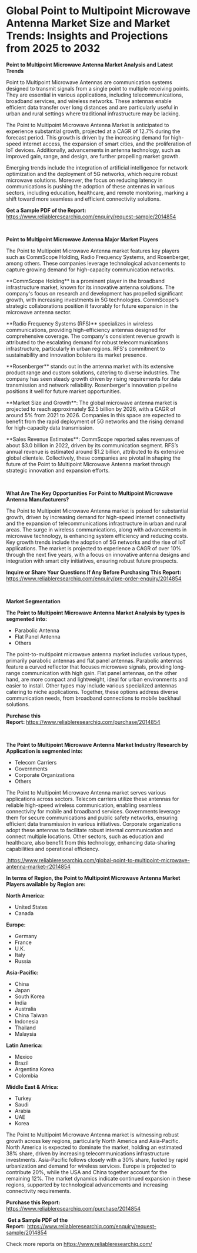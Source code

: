 <p><h1>Global Point to Multipoint Microwave Antenna Market Size and Market Trends: Insights and Projections from 2025 to 2032</h1></p><p><strong>Point to Multipoint Microwave Antenna Market Analysis and Latest Trends</strong></p>
<p><p>Point to Multipoint Microwave Antennas are communication systems designed to transmit signals from a single point to multiple receiving points. They are essential in various applications, including telecommunications, broadband services, and wireless networks. These antennas enable efficient data transfer over long distances and are particularly useful in urban and rural settings where traditional infrastructure may be lacking.</p><p>The Point to Multipoint Microwave Antenna Market is anticipated to experience substantial growth, projected at a CAGR of 12.7% during the forecast period. This growth is driven by the increasing demand for high-speed internet access, the expansion of smart cities, and the proliferation of IoT devices. Additionally, advancements in antenna technology, such as improved gain, range, and design, are further propelling market growth. </p><p>Emerging trends include the integration of artificial intelligence for network optimization and the deployment of 5G networks, which require robust microwave solutions. Moreover, the focus on reducing latency in communications is pushing the adoption of these antennas in various sectors, including education, healthcare, and remote monitoring, marking a shift toward more seamless and efficient connectivity solutions.</p></p>
<p><strong>Get a Sample PDF of the Report:&nbsp;</strong> <a href="https://www.reliableresearchiq.com/enquiry/request-sample/2014854?utm_campaign=1140&utm_medium=2&utm_source=Github&utm_content=ia&utm_term=17012025&utm_id=point-to-multipoint-microwave-antenna">https://www.reliableresearchiq.com/enquiry/request-sample/2014854</a></p>
<p>&nbsp;</p>
<p><strong>Point to Multipoint Microwave Antenna Major Market Players</strong></p>
<p><p>The Point to Multipoint Microwave Antenna market features key players such as CommScope Holding, Radio Frequency Systems, and Rosenberger, among others. These companies leverage technological advancements to capture growing demand for high-capacity communication networks.</p><p>**CommScope Holding** is a prominent player in the broadband infrastructure market, known for its innovative antenna solutions. The company's focus on research and development has propelled significant growth, with increasing investments in 5G technologies. CommScope's strategic collaborations position it favorably for future expansion in the microwave antenna sector.</p><p>**Radio Frequency Systems (RFS)** specializes in wireless communications, providing high-efficiency antennas designed for comprehensive coverage. The company's consistent revenue growth is attributed to the escalating demand for robust telecommunications infrastructure, particularly in urban regions. RFS's commitment to sustainability and innovation bolsters its market presence.</p><p>**Rosenberger** stands out in the antenna market with its extensive product range and custom solutions, catering to diverse industries. The company has seen steady growth driven by rising requirements for data transmission and network reliability. Rosenberger's innovation pipeline positions it well for future market opportunities.</p><p>**Market Size and Growth**: The global microwave antenna market is projected to reach approximately $2.5 billion by 2026, with a CAGR of around 5% from 2021 to 2026. Companies in this space are expected to benefit from the rapid deployment of 5G networks and the rising demand for high-capacity data transmission.</p><p>**Sales Revenue Estimates**: CommScope reported sales revenues of about $3.0 billion in 2022, driven by its communication segment. RFS’s annual revenue is estimated around $1.2 billion, attributed to its extensive global clientele. Collectively, these companies are pivotal in shaping the future of the Point to Multipoint Microwave Antenna market through strategic innovation and expansion efforts.</p></p>
<p>&nbsp;</p>
<p><strong>What Are The Key Opportunities For Point to Multipoint Microwave Antenna Manufacturers?</strong></p>
<p><p>The Point to Multipoint Microwave Antenna market is poised for substantial growth, driven by increasing demand for high-speed internet connectivity and the expansion of telecommunications infrastructure in urban and rural areas. The surge in wireless communications, along with advancements in microwave technology, is enhancing system efficiency and reducing costs. Key growth trends include the adoption of 5G networks and the rise of IoT applications. The market is projected to experience a CAGR of over 10% through the next five years, with a focus on innovative antenna designs and integration with smart city initiatives, ensuring robust future prospects.</p></p>
<p><strong>Inquire or Share Your Questions If Any Before Purchasing This Report:</strong> <a href="https://www.reliableresearchiq.com/enquiry/pre-order-enquiry/2014854?utm_campaign=1140&utm_medium=2&utm_source=Github&utm_content=ia&utm_term=17012025&utm_id=point-to-multipoint-microwave-antenna">https://www.reliableresearchiq.com/enquiry/pre-order-enquiry/2014854</a></p>
<p>&nbsp;</p>
<p><strong>Market Segmentation</strong></p>
<p><strong>The Point to Multipoint Microwave Antenna Market Analysis by types is segmented into:</strong></p>
<p><ul><li>Parabolic Antenna</li><li>Flat Panel Antenna</li><li>Others</li></ul></p>
<p><p>The point-to-multipoint microwave antenna market includes various types, primarily parabolic antennas and flat panel antennas. Parabolic antennas feature a curved reflector that focuses microwave signals, providing long-range communication with high gain. Flat panel antennas, on the other hand, are more compact and lightweight, ideal for urban environments and easier to install. Other types may include various specialized antennas catering to niche applications. Together, these options address diverse communication needs, from broadband connections to mobile backhaul solutions.</p></p>
<p><strong>Purchase this Report:&nbsp;</strong><a href="https://www.reliableresearchiq.com/purchase/2014854?utm_campaign=1140&utm_medium=2&utm_source=Github&utm_content=ia&utm_term=17012025&utm_id=point-to-multipoint-microwave-antenna">https://www.reliableresearchiq.com/purchase/2014854</a></p>
<p>&nbsp;</p>
<p><strong>The Point to Multipoint Microwave Antenna Market Industry Research by Application is segmented into:</strong></p>
<p><ul><li>Telecom Carriers</li><li>Governments</li><li>Corporate Organizations</li><li>Others</li></ul></p>
<p><p>The Point to Multipoint Microwave Antenna market serves various applications across sectors. Telecom carriers utilize these antennas for reliable high-speed wireless communication, enabling seamless connectivity for mobile and broadband services. Governments leverage them for secure communications and public safety networks, ensuring efficient data transmission in various initiatives. Corporate organizations adopt these antennas to facilitate robust internal communication and connect multiple locations. Other sectors, such as education and healthcare, also benefit from this technology, enhancing data-sharing capabilities and operational efficiency.</p></p>
<p><a href="https://www.reliableresearchiq.com/global-point-to-multipoint-microwave-antenna-market-r2014854?utm_campaign=1140&utm_medium=2&utm_source=Github&utm_content=ia&utm_term=17012025&utm_id=point-to-multipoint-microwave-antenna">&nbsp;https://www.reliableresearchiq.com/global-point-to-multipoint-microwave-antenna-market-r2014854</a></p>
<p><strong>In terms of Region, the Point to Multipoint Microwave Antenna Market Players available by Region are:</strong></p>
<p>
    <p> <strong> North America: </strong>
        <ul>
            <li>United States</li>
            <li>Canada</li>
        </ul>
        </p> 
    <p> <strong> Europe: </strong>
        <ul>
            <li>Germany</li>
            <li>France</li>
            <li>U.K.</li>
            <li>Italy</li>
            <li>Russia</li>
        </ul>
        </p> 
    <p> <strong> Asia-Pacific: </strong>
        <ul>
            <li>China</li>
            <li>Japan</li>
            <li>South Korea</li>
            <li>India</li>
            <li>Australia</li>
            <li>China Taiwan</li>
            <li>Indonesia</li>
            <li>Thailand</li>
            <li>Malaysia</li>
        </ul>
        </p> 
    <p> <strong> Latin America: </strong>
        <ul>
            <li>Mexico</li>
            <li>Brazil</li>
            <li>Argentina Korea</li>
            <li>Colombia</li>
        </ul>
        </p> 
    <p> <strong> Middle East & Africa: </strong>
        <ul>
            <li>Turkey</li>
            <li>Saudi</li>
            <li>Arabia</li>
            <li>UAE</li>
            <li>Korea</li>
        </ul>
    </p>
    </p>
<p><p>The Point to Multipoint Microwave Antenna market is witnessing robust growth across key regions, particularly North America and Asia-Pacific. North America is expected to dominate the market, holding an estimated 38% share, driven by increasing telecommunications infrastructure investments. Asia-Pacific follows closely with a 30% share, fueled by rapid urbanization and demand for wireless services. Europe is projected to contribute 20%, while the USA and China together account for the remaining 12%. The market dynamics indicate continued expansion in these regions, supported by technological advancements and increasing connectivity requirements.</p></p>
<p><strong>Purchase this Report: </strong><a href="https://www.reliableresearchiq.com/purchase/2014854?utm_campaign=1140&utm_medium=2&utm_source=Github&utm_content=ia&utm_term=17012025&utm_id=point-to-multipoint-microwave-antenna">https://www.reliableresearchiq.com/purchase/2014854</a></p>
<p>&nbsp;<strong>Get a Sample PDF of the Report:&nbsp;&nbsp;</strong><a href="https://www.reliableresearchiq.com/enquiry/request-sample/2014854?utm_campaign=1140&utm_medium=2&utm_source=Github&utm_content=ia&utm_term=17012025&utm_id=point-to-multipoint-microwave-antenna">https://www.reliableresearchiq.com/enquiry/request-sample/2014854</a></p>
<p><strong></strong></p>
<p>Check more reports on <a href="https://www.reliableresearchiq.com/?utm_campaign=1140&utm_medium=2&utm_source=Github&utm_content=ia&utm_term=17012025&utm_id=point-to-multipoint-microwave-antenna">https://www.reliableresearchiq.com/</a></p>